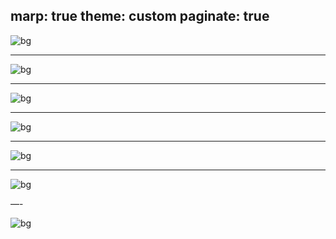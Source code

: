 marp: true
theme: custom
paginate: true
---

<!-- _class: title -->

![bg](/slides/ocha/images/AA.png)

---

![bg](/slides/ocha/images/BB.png)

---

![bg](/slides/ocha/images/CC.png)

---

![bg](/slides/ocha/images/DD.png)

---

![bg](/slides/ocha/images/EE.png)

---

![bg](/slides/ocha/images/FF.png)

—-

![bg](/slides/ocha/images/GG2.png)
